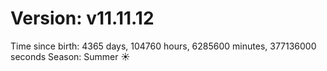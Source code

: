 # Version: v11.11.12
Time since birth: 4365 days, 104760 hours, 6285600 minutes, 377136000 seconds
Season: Summer ☀️
